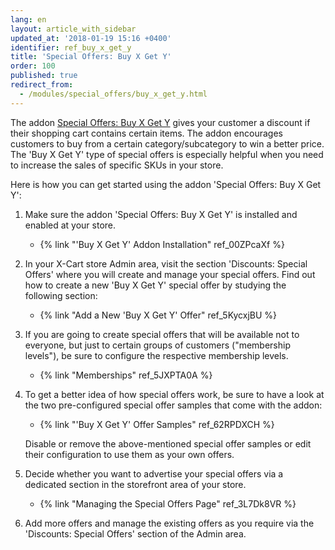```yaml
---
lang: en
layout: article_with_sidebar
updated_at: '2018-01-19 15:16 +0400'
identifier: ref_buy_x_get_y
title: 'Special Offers: Buy X Get Y'
order: 100
published: true
redirect_from:
  - /modules/special_offers/buy_x_get_y.html
---
```

The addon [Special Offers: Buy X Get Y](https://market.x-cart.com/addons/buy-x-get-y.html "Special Offers: Buy X Get Y") gives your customer a discount if their shopping cart contains certain items. The addon encourages customers to buy from a certain category/subcategory to win a better price. The 'Buy X Get Y' type of special offers is especially helpful when you need to increase the sales of specific SKUs in your store. 

Here is how you can get started using the addon 'Special Offers: Buy X Get Y':

1. Make sure the addon 'Special Offers: Buy X Get Y' is installed and enabled at your store. 
   * {% link "'Buy X Get Y' Addon Installation" ref_00ZPcaXf %}
   
2. In your X-Cart store Admin area, visit the section 'Discounts: Special Offers' where you will create and manage your special offers. Find out how to create a new 'Buy X Get Y' special offer by studying the following section:
   * {% link "Add a New 'Buy X Get Y' Offer" ref_5KycxjBU %}

3. If you are going to create special offers that will be available not to everyone, but just to certain groups of customers ("membership levels"), be sure to configure the respective membership levels.  
   * {% link "Memberships" ref_5JXPTA0A %}

4. To get a better idea of how special offers work, be sure to have a look at the two pre-configured special offer samples that come with the addon:
   * {% link "'Buy X Get Y' Offer Samples" ref_62RPDXCH %}
   
   Disable or remove the above-mentioned special offer samples or edit their configuration to use them as your own offers. 
   
5. Decide whether you want to advertise your special offers via a dedicated section in the storefront area of your store. 
   * {% link "Managing the Special Offers Page" ref_3L7Dk8VR %}

6. Add more offers and manage the existing offers as you require via the 'Discounts: Special Offers' section of the Admin area.
